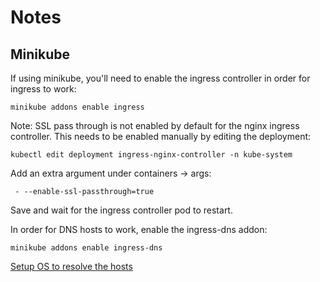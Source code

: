 # Notes

## Minikube

If using minikube, you'll need to enable the ingress controller in order for ingress to work:

`minikube addons enable ingress`

Note: SSL pass through is not enabled by default for the nginx ingress controller. This needs to be enabled manually by editing the deployment:

```shell
kubectl edit deployment ingress-nginx-controller -n kube-system
```

Add an extra argument under containers -> args:

```shell
 - --enable-ssl-passthrough=true
```

Save and wait for the ingress controller pod to restart.

In order for DNS hosts to work, enable the ingress-dns addon:

`minikube addons enable ingress-dns`

[Setup OS to resolve the hosts](https://github.com/kubernetes/minikube/tree/master/deploy/addons/ingress-dns)
